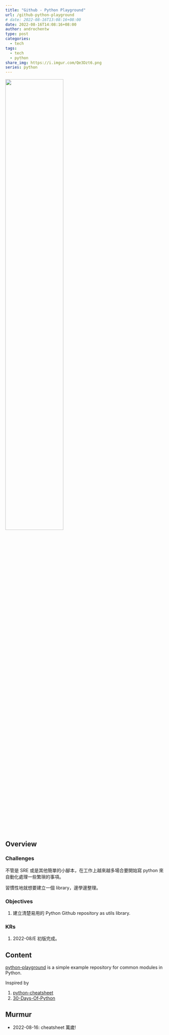 ```yaml
---
title: "Github - Python Playground"
url: /github-python-playground
# date: 2022-08-16T13:08:16+08:00
date: 2022-08-16T14:08:16+08:00
author: androchentw
type: post
categories:
  - tech
tags: 
  - tech
  - python
share_img: https://i.imgur.com/Qe3Dzt6.png
series: python
---
```


<img style="width:60%;" src="https://i.imgur.com/Qe3Dzt6.png">

## Overview


### Challenges

不管是 SRE 或是其他簡單的小腳本，在工作上越來越多場合要開始寫 python 來自動化處理一些繁瑣的事項。

習慣性地就想要建立一個 library，邊學邊整理。


### Objectives

1. 建立清楚易用的 Python Github repository as utils library.

### KRs

1. 2022-08/E 初版完成。

<!--more-->

## Content

[python-playground](https://github.com/androchentw/python-playground) is a simple example repository for common modules in Python.

Inspired by 

1. [python-cheatsheet](https://github.com/androchentw/python-cheatsheet)
2. [30-Days-Of-Python](https://github.com/androchentw/30-Days-Of-Python)


## Murmur

* 2022-08-16: cheatsheet 萬歲!

